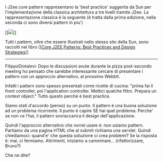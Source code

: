 I J2ee core pattern rappresentano la 'best practice' suggerita da Sun per l'implementazione della classica architettura a tre livelli tramite J2ee.
La rappresentazione classica è la seguente (è tratta dalla prima edizione, nella seconda ci sono diversi pattern in piu')


[<html>]<img src="http://java.sun.com/blueprints/corej2eepatterns/images06/figure06_02.gif"/>[</html>]

Tutti i pattern, oltre che essere illustrati nello stesso sito della Sun, sono raccolti nel libro [<html>]<a href="http://java.sun.com/blueprints/corej2eepatterns/AboutTheBook.html">Core J2EE Patterns: Best Practices and Design Strategies</a>[</html>]

----

FilippoDiotalevi:
Dopo le discussioni avute durante la pizza post-secondo meeting ho pensato che sarebbe interessante cercare di presentare i pattern con un approccio alternativo, al prossimo WebbIt.

Infatti i pattern sono spesso presentati come ricette di cucina: "prima fai il front controller, poi l'application controller. Mettici qualche filtro. Prepara un context object." Tutto questo perché è best practice.

Siamo stati d'accordo (penso) su un punto. Il pattern è una buona soluzione ad un problema ricorrente. Il punto è capire SE hai quel problema. Perche' se non ce l'hai, il pattern sovraccarica il design dell'applicazione.

Quindi l'approccio alternativo che vorrei usare è: non usiamo pattern. Partiamo da una pagina HTML che al submit richiama una servlet.
Quindi chiediamoci: quand'e' che questa soluzione ci crea problemi?
Se la risposta è: mai, ci fermiamo. Altrimenti, iniziamo a camminare... (rifattorizzare, Bruno?)

Che ne dite?